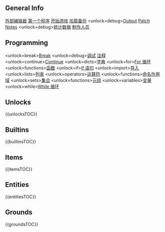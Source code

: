 ## General Info
[外部编辑器](docs/external_editor.md)      [第一个程序](docs/first_program.md)      [开始游戏](docs/getting_started.md)      [加载备份](docs/backup.md)      <unlock=debug>[Output](docs/output.md)      </unlock>[Patch Notes](docs/patchnotes.md)      <unlock=debug>[统计数据](docs/stats.md)      </unlock>      [制作人员](docs/credits.md)

## Programming
<unlock=break>[Break](docs/scripting/break.md)      </unlock><unlock=debug>[调试](docs/scripting/debug.md)      </unlock>[注释](docs/scripting/comments.md)      <unlock=continue>[Continue](docs/scripting/continue.md)      </unlock><unlock=dicts>[字典](docs/scripting/dicts.md)      </unlock><unlock=for>[For 循环](docs/scripting/for.md)      </unlock><unlock=functions>[函数](docs/scripting/functions.md)      </unlock><unlock=if>[If 语句](docs/scripting/if.md)      </unlock><unlock=import>[导入](docs/scripting/import.md)      </unlock><unlock=lists>[列表](docs/scripting/lists.md)      </unlock><unlock=operators>[运算符](docs/scripting/operators.md)      </unlock><unlock=functions>[命名作用域](docs/scripting/scopes.md)      </unlock><unlock=sets>[集合](docs/scripting/sets.md)      </unlock><unlock=functions>[元组](docs/scripting/tuples.md)      </unlock><unlock=variables>[变量](docs/scripting/variables.md)      </unlock><unlock=while>[While 循环](docs/scripting/while.md)      </unlock>

## Unlocks
{{unlocksTOC}}

## Builtins
{{builtinsTOC}}

## Items
{{itemsTOC}}

## Entities
{{entitiesTOC}}

## Grounds
{{groundsTOC}}